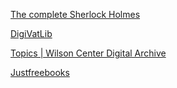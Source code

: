 
[The complete Sherlock Holmes](https://sherlock-holm.es/)

[DigiVatLib](https://digi.vatlib.it/)

[Topics | Wilson Center Digital Archive](https://digitalarchive.wilsoncenter.org/topics)

[Justfreebooks](http://www.justfreebooks.info/)
